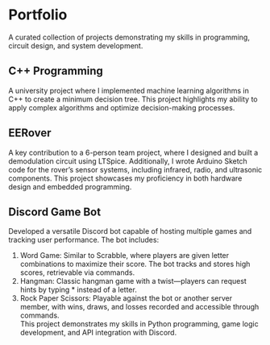 # Portfolio

A curated collection of projects demonstrating my skills in programming, circuit design, and system development.



## C++ Programming

A university project where I implemented machine learning algorithms in C++ to create a minimum decision tree. This project highlights my ability to apply complex algorithms and optimize decision-making processes.
## EERover

A key contribution to a 6-person team project, where I designed and built a demodulation circuit using LTSpice. Additionally, I wrote Arduino Sketch code for the rover’s sensor systems, including infrared, radio, and ultrasonic components. This project showcases my proficiency in both hardware design and embedded programming.
## Discord Game Bot

Developed a versatile Discord bot capable of hosting multiple games and tracking user performance. The bot includes:

1. Word Game: Similar to Scrabble, where players are given letter combinations to maximize their score. The bot tracks and stores high scores, retrievable via commands.
2. Hangman: Classic hangman game with a twist—players can request hints by typing * instead of a letter.
3. Rock Paper Scissors: Playable against the bot or another server member, with wins, draws, and losses recorded and accessible through commands.  
This project demonstrates my skills in Python programming, game logic development, and API integration with Discord.
